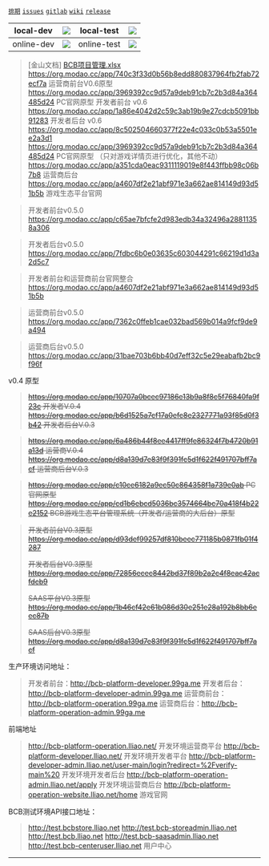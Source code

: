 [`排期`](https://docs.wps.cn/view/l/s4ec8cx/) [`issues`](http://zentao.lliao.net) [`gitlab`](http://gitlab.lliao.net) [`wiki`](http://eolinker.lliao.net/#/home/project/inside/api/list?groupID=-1&projectName=BCB%E6%B8%B8%E6%88%8F%E7%94%9F%E6%80%81%E5%B9%B3%E5%8F%B0&projectID=148)  [`release`](http://192.168.4.187:9963)

| local-dev  | ![](http://static_ecosystem.lliao.net/file/images/local.png)| local-test  | ![](http://test.static_ecosystem.lliao.net/file/images/local.png) |  
| ------- | ------- | --- |  --- | 
| online-dev  | ![](http://static_ecosystem.lliao.net/file/images/dev.png) | online-test | ![](http://test.static_ecosystem.lliao.net/file/images/test.png) | 


> [金山文档] [BCB项目管理.xlsx](https://kdocs.cn/l/s35lrNKU6)
>https://org.modao.cc/app/740c3f33d0b56b8edd880837964fb2fab72ecf7a   运营商前台V0.6原型        
>https://org.modao.cc/app/3969392cc9d57a9deb91cb7c2b3d84a364485d24     PC官网原型
>开发者前台 v0.6 https://org.modao.cc/app/1a86e4042d2c59c3ab19b9e27cdcb5091bb91283
>开发者后台 v0.6 https://org.modao.cc/app/8c502504660377f22e4c033c0b53a5501ee2a3d1
>https://org.modao.cc/app/3969392cc9d57a9deb91cb7c2b3d84a364485d24  PC官网原型 （只对游戏详情页进行优化，其他不动）
>https://org.modao.cc/app/a351cda0eac9311119019e8f443ffbb98c06b7b8  运营商后台
>https://org.modao.cc/app/a4607df2e21abf971e3a662ae814149d93d51b5b    游戏生态平台官网


>开发者前台v0.5.0
https://org.modao.cc/app/c65ae7bfcfe2d983edb34a32496a28811358a306

>开发者后台v0.5.0
https://org.modao.cc/app/7fdbc6b0e03635c603044291c66219d1d3a2d5c7


>开发者前台和运营商前台官网整合
https://org.modao.cc/app/a4607df2e21abf971e3a662ae814149d93d51b5b


>运营商前台v0.5.0
https://org.modao.cc/app/7362c0ffeb1cae032bad569b014a9fcf9de9a494

>运营商后台v0.5.0
https://org.modao.cc/app/31bae703b6bb40d7eff32c5e29eabafb2bc9f96f

v0.4 原型

> 
> ~~https://org.modao.cc/app/10707a0bcec97186e13b9a8f8c5f76840fa9f23c 开发者V.0.4~~
> ~~https://org.modao.cc/app/b6d1525a7cf17a0efc8e2327771a93f85d0f3b42 开发者后台V.0.3~~

> 
> ~~https://org.modao.cc/app/6a486b44f8ee4417ff9fe86324f7b4720b91a13d 运营商V.0.4~~
> ~~https://org.modao.cc/app/d8a139d7e83f9f391fc5d1f622f491707bff7acf 运营商后台V.0.3~~

> 
> ~~https://org.modao.cc/app/c10ce6182a9ec50c864358f1a739e0ab PC官网原型~~
> ~~https://org.modao.cc/app/cd1b6ebcd5036bc3574664bc70a418f4b22e2152   BCB游戏生态平台管理系统（开发者/运营商的大后台）原型~~

> ~~开发者前台V0.3原型~~
> ~~https://org.modao.cc/app/d93def99257df810beec771185b0871fb01f4287~~
> 
> ~~开发者后台V0.3原型~~
> ~~https://org.modao.cc/app/72856ecec8442bd37f89b2a2c4f8eac42acfdcb9~~
> 
> ~~SAAS平台V0.3原型~~
> ~~https://org.modao.cc/app/1b46cf42e61b086d30e251e28a192b8bb6eec87b~~
> 
> ~~SAAS后台V0.3原型~~
> ~~https://org.modao.cc/app/d8a139d7e83f9f391fc5d1f622f491707bff7acf~~



生产环境访问地址： 

>
> 开发者前台：http://bcb-platform-developer.99ga.me
> 开发者后台：http://bcb-platform-developer-admin.99ga.me
> 运营商前台：http://bcb-platform-operation.99ga.me
> 运营商后台：http://bcb-platform-operation-admin.99ga.me


前端地址

> 
> http://bcb-platform-operation.lliao.net/ 开发环境运营商平台 
> http://bcb-platform-developer.lliao.net/  开发环境开发者平台 
> http://bcb-platform-developer-admin.lliao.net/user-main/login?redirect=%2Fverify-main%20  开发环境开发者后台 
> http://bcb-platform-operation-admin.lliao.net/apply  开发环境运营商后台
> http://bcb-platform-operation-website.lliao.net/home 游戏官网

BCB测试环境API接口地址：

> 
> http://test.bcbstore.lliao.net
> http://test.bcb-storeadmin.lliao.net
> http://test.bcb.lliao.net
> http://test.bcb-saasadmin.lliao.net
> http://test.bcb-centeruser.lliao.net  用户中心

---



